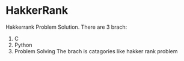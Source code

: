 # HakkerRank
Hakkerrank Problem Solution.
There are 3 brach:
1. C
2. Python
3. Problem Solving
The brach is catagories like hakker rank problem


